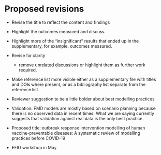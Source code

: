 # Proposed revisions

- Revise the title to reflect the content and findings
- Highlight the outcomes measured and discuss.
- Highlight more of the “insignificant” results that ended up in the supplementary, for example, outcomes measured.
- Revise for clarity
  - remove unrelated discussions or highlight them as further work required.
- Make reference list more visible either as a supplementary file with titles and DOIs where present, or as a bibliography list separate from the reference list
- Reviewer suggestion to be a little bolder about best modelling practices
- Validation: FMD models are mostly based on scenario planning because there is no observed data in recent times. What we are saying currently suggests that validation against real data is the only best practice.
- Proposed title: outbreak response intervention modelling of human vaccine-preventable diseases: A systematic review of modelling practices before COVID-19


- EEID workshop in May.
